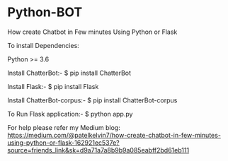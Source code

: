 # Python-BOT
How create Chatbot in Few minutes Using Python or Flask

To install Dependencies:

Python >= 3.6

Install ChatterBot:-
$ pip install ChatterBot

Install Flask:-
$ pip install Flask

Install ChatterBot-corpus:-
$ pip install ChatterBot-corpus

To Run Flask application:-
$ python app.py

For help please refer my Medium blog:
https://medium.com/@patelkelvin7/how-create-chatbot-in-few-minutes-using-python-or-flask-162921ec537e?source=friends_link&sk=d9a71a7a8b9b9a085eabff2bd61eb111
